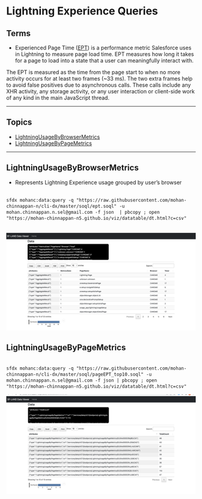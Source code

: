 # Lightning Experience Queries

## Terms
-  Experienced Page Time ([EPT](https://help.salesforce.com/s/articleView?id=sf.technical_requirements_ept.htm&type=5)) is a performance metric Salesforce uses in Lightning to measure page load time. EPT measures how long it takes for a page to load into a state that a user can meaningfully interact with.

The EPT is measured as the time from the page start to when no more activity occurs for at least two frames (~33 ms). The two extra frames help to avoid false positives due to asynchronous calls. These calls include any XHR activity, any storage activity, or any user interaction or client-side work of any kind in the main JavaScript thread.

---


## Topics
- [LightningUsageByBrowserMetrics](#LightningUsageByBrowserMetrics)
- [LightningUsageByPageMetrics](#LightningUsageByPageMetrics)


---

<a name='LightningUsageByBrowserMetrics'></a>
## LightningUsageByBrowserMetrics
- Represents Lightning Experience usage grouped by user’s browser

```

sfdx mohanc:data:query -q "https://raw.githubusercontent.com/mohan-chinnappan-n/cli-dx/master/soql/ept.soql" -u mohan.chinnappan.n.sel@gmail.com -f json  | pbcopy ; open "https://mohan-chinnappan-n5.github.io/viz/datatable/dt.html?c=csv"


```

![browser metrics](img/browser-metrics-1.png)

<a name='LightningUsageByPageMetrics'></a>
## LightningUsageByPageMetrics


```

sfdx mohanc:data:query -q "https://raw.githubusercontent.com/mohan-chinnappan-n/cli-dx/master/soql/pageEPT_top10.soql" -u mohan.chinnappan.n.sel@gmail.com -f json | pbcopy ; open "https://mohan-chinnappan-n5.github.io/viz/datatable/dt.html?c=csv"

```

![Page metrics](img/page-metrics-1.png)